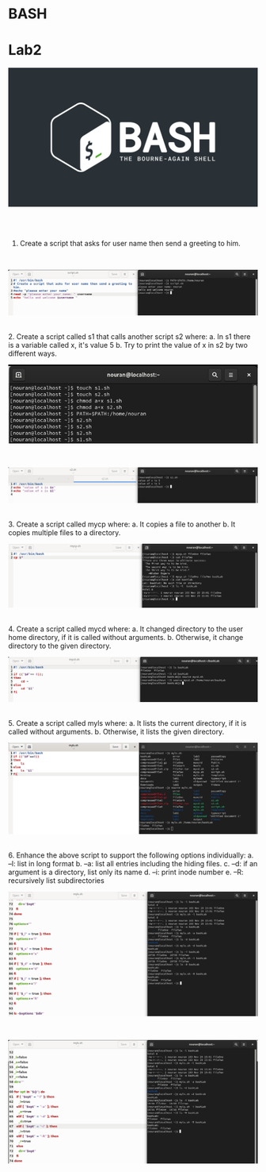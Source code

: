 # BASH 
# Lab2
![1](https://github.com/NooranTarek/Bash/blob/main/lab1/full_colored_light.jpg?raw=true)

<html></br></html>


<html></br></html>

1. Create a script that asks for user name then send a greeting to him.
<html></br></html>

![1](https://github.com/NooranTarek/Bash/blob/main/lab2/bash_q1.png?raw=true)

<html></br></html>
2. Create a script called s1 that calls another script s2 where:
a. In s1 there is a variable called x, it's value 5
b. Try to print the value of x in s2 by two different ways.
<html></br></html>

![1](https://github.com/NooranTarek/Bash/blob/main/lab2/bash_q2a.png?raw=true)

<html></br></html>

![1](https://github.com/NooranTarek/Bash/blob/main/lab2/bash_q2b.png?raw=true)

<html></br></html>
3. Create a script called mycp where:
a. It copies a file to another
b. It copies multiple files to a directory.
<html></br></html>

![1](https://github.com/NooranTarek/Bash/blob/main/lab2/bash_q3.png?raw=true)

<html></br></html>
4. Create a script called mycd where:
a. It changed directory to the user home directory, if it is called without arguments.
b. Otherwise, it change directory to the given directory.
<html></br></html>

![1](https://github.com/NooranTarek/Bash/blob/main/lab2/bash_q4.png?raw=true)

<html></br></html>
5. Create a script called myls where:
a. It lists the current directory, if it is called without arguments.
b. Otherwise, it lists the given directory.
<html></br></html>

![1](https://github.com/NooranTarek/Bash/blob/main/lab2/bash_q5.png?raw=true)

<html></br></html>
6. Enhance the above script to support the following options individually:
a. –l: list in long format
b. –a: list all entries including the hiding files.
c. –d: if an argument is a directory, list only its name
d. –i: print inode number
e. –R: recursively list subdirectories
<html></br></html>

![1](https://github.com/NooranTarek/Bash/blob/main/lab2/bash_q6b.png?raw=true)

<html></br></html>

![1](https://github.com/NooranTarek/Bash/blob/main/lab2/bash_q6a.png?raw=true)



